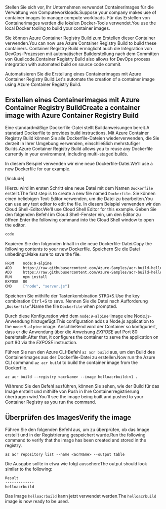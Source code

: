 <span data-ttu-id="bde1d-101">Stellen Sie sich vor, Ihr Unternehmen verwendet Containerimages für die Verwaltung von Computeworkloads.</span><span class="sxs-lookup"><span data-stu-id="bde1d-101">Suppose your company makes use of container images to manage compute workloads.</span></span> <span data-ttu-id="bde1d-102">Für das Erstellen von Containerimages werden die lokalen Docker-Tools verwendet.</span><span class="sxs-lookup"><span data-stu-id="bde1d-102">You use the local Docker tooling to build your container images.</span></span>

<span data-ttu-id="bde1d-103">Sie können Azure Container Registry Build zum Erstellen dieser Container verwenden.</span><span class="sxs-lookup"><span data-stu-id="bde1d-103">You can now use Azure Container Registry Build to build these containers.</span></span> <span data-ttu-id="bde1d-104">Container Registry Build ermöglicht auch die Integration von DevOps-Prozessen mit automatischer Builderstellung nach dem Committen von Quellcode.</span><span class="sxs-lookup"><span data-stu-id="bde1d-104">Container Registry Build also allows for DevOps process integration with automated build on source code commit.</span></span>

<span data-ttu-id="bde1d-105">Automatisieren Sie die Erstellung eines Containerimages mit Azure Container Registry Build.</span><span class="sxs-lookup"><span data-stu-id="bde1d-105">Let's automate the creation of a container image using Azure Container Registry Build.</span></span>

## <a name="create-a-container-image-with-azure-container-registry-build"></a><span data-ttu-id="bde1d-106">Erstellen eines Containerimages mit Azure Container Registry Build</span><span class="sxs-lookup"><span data-stu-id="bde1d-106">Create a container image with Azure Container Registry Build</span></span>

<span data-ttu-id="bde1d-107">Eine standardmäßige Dockerfile-Datei stellt Buildanweisungen bereit.</span><span class="sxs-lookup"><span data-stu-id="bde1d-107">A standard Dockerfile to provides build instructions.</span></span> <span data-ttu-id="bde1d-108">Mit Azure Container Registry Build können Sie alle Dockerfile-Dateien wiederverwenden, die Sie derzeit in Ihrer Umgebung verwenden, einschließlich mehrstufiger Builds.</span><span class="sxs-lookup"><span data-stu-id="bde1d-108">Azure Container Registry Build allows you to reuse any Dockerfile currently in your environment, including multi-staged builds.</span></span>

<span data-ttu-id="bde1d-109">In diesem Beispiel verwenden wir eine neue Dockerfile-Datei.</span><span class="sxs-lookup"><span data-stu-id="bde1d-109">We'll use a new Dockerfile for our example.</span></span> 

<!-- Activate the sandbox -->
[!include[](../../../includes/azure-sandbox-activate.md)]

<span data-ttu-id="bde1d-110">Hierzu wird im ersten Schritt eine neue Datei mit dem Namen `Dockerfile` erstellt.</span><span class="sxs-lookup"><span data-stu-id="bde1d-110">The first step is to create a new file named `Dockerfile`.</span></span> <span data-ttu-id="bde1d-111">Sie können einen beliebigen Text-Editor verwenden, um die Datei zu bearbeiten.</span><span class="sxs-lookup"><span data-stu-id="bde1d-111">You can use any text editor to edit the file.</span></span> <span data-ttu-id="bde1d-112">In diesem Beispiel verwenden wir den Cloud Shell-Editor.</span><span class="sxs-lookup"><span data-stu-id="bde1d-112">We'll use Cloud Shell Editor for this example.</span></span> <span data-ttu-id="bde1d-113">Geben Sie den folgenden Befehl im Cloud Shell-Fenster ein, um den Editor zu öffnen.</span><span class="sxs-lookup"><span data-stu-id="bde1d-113">Enter the following command into the Cloud Shell window to open the editor.</span></span>

```bash
code
```

<span data-ttu-id="bde1d-114">Kopieren Sie den folgenden Inhalt in die neue Dockerfile-Datei.</span><span class="sxs-lookup"><span data-stu-id="bde1d-114">Copy the following contents to your new Dockerfile.</span></span> <span data-ttu-id="bde1d-115">Speichern Sie die Datei unbedingt.</span><span class="sxs-lookup"><span data-stu-id="bde1d-115">Make sure to save the file.</span></span> 

```bash
FROM    node:9-alpine
ADD     https://raw.githubusercontent.com/Azure-Samples/acr-build-helloworld-node/master/package.json /
ADD     https://raw.githubusercontent.com/Azure-Samples/acr-build-helloworld-node/master/server.js /
RUN     npm install
EXPOSE  80
CMD     ["node", "server.js"]
```

<span data-ttu-id="bde1d-116">Speichern Sie mithilfe der Tastenkombination <kbd>STRG+S</kbd>.</span><span class="sxs-lookup"><span data-stu-id="bde1d-116">Use the key combination <kbd>Ctrl+S</kbd> to save.</span></span> <span data-ttu-id="bde1d-117">Nennen Sie die Datei nach Aufforderung „`Dockerfile`“.</span><span class="sxs-lookup"><span data-stu-id="bde1d-117">Name the file `Dockerfile` when prompted.</span></span>

<span data-ttu-id="bde1d-118">Durch diese Konfiguration wird dem `node:9-alpine`-Image eine Node.js-Anwendung hinzugefügt.</span><span class="sxs-lookup"><span data-stu-id="bde1d-118">This configuration adds a Node.js application to the `node:9-alpine` image.</span></span> <span data-ttu-id="bde1d-119">Anschließend wird der Container so konfiguriert, dass er die Anwendung über die Anweisung *EXPOSE* auf Port 80 bereitstellt.</span><span class="sxs-lookup"><span data-stu-id="bde1d-119">After that, it configures the container to serve the application on port 80 via the *EXPOSE* instruction.</span></span>

<span data-ttu-id="bde1d-120">Führen Sie nun den Azure CLI-Befehl `az acr build` aus, um den Build des Containerimages aus der Dockerfile-Datei zu erstellen.</span><span class="sxs-lookup"><span data-stu-id="bde1d-120">Now run the Azure CLI command `az acr build` to build the container image from the Dockerfile.</span></span>

```azurecli
az acr build --registry <acrName> --image helloacrbuild:v1 .
```

<span data-ttu-id="bde1d-121">Während Sie den Befehl ausführen, können Sie sehen, wie der Build für das Image erstellt und mithilfe von Push in Ihre Containerregistrierung übertragen wird.</span><span class="sxs-lookup"><span data-stu-id="bde1d-121">You'll see the image being built and pushed to your Container Registry as you run the command.</span></span>

## <a name="verify-the-image"></a><span data-ttu-id="bde1d-122">Überprüfen des Images</span><span class="sxs-lookup"><span data-stu-id="bde1d-122">Verify the image</span></span>

<span data-ttu-id="bde1d-123">Führen Sie den folgenden Befehl aus, um zu überprüfen, ob das Image erstellt und in der Registrierung gespeichert wurde.</span><span class="sxs-lookup"><span data-stu-id="bde1d-123">Run the following command to verify that the image has been created and stored in the registry.</span></span>

```azurecli
az acr repository list --name <acrName> --output table
```

<span data-ttu-id="bde1d-124">Die Ausgabe sollte in etwa wie folgt aussehen:</span><span class="sxs-lookup"><span data-stu-id="bde1d-124">The output should look similar to the following:</span></span>

```console
Result
-------------
helloacrbuild
```

<span data-ttu-id="bde1d-125">Das Image `helloacrbuild` kann jetzt verwendet werden.</span><span class="sxs-lookup"><span data-stu-id="bde1d-125">The `helloacrbuild` image is now ready to be used.</span></span>
